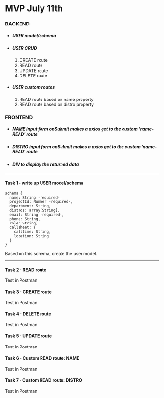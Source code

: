 # MVP July 11th

### BACKEND
- ##### USER model/schema

- ##### USER CRUD
  1. CREATE route
  2. READ route
  3. UPDATE route
  4. DELETE route

- ##### USER custom routes
  1. READ route based on name property
  2. READ route based on distro property

### FRONTEND
- ##### NAME input form onSubmit makes a axios get to the custom 'name-READ' route

- ##### DISTRO input form onSubmit makes a axios get to the custom 'name-READ' route

- ##### DIV to display the returned data
---
#### Task 1 - write up USER model/schema

```
schema {
  name: String -required-,
  projectId: Number -required-,
  department: String,
  distros: array[String],
  email: String -required-,
  phone: String,
  role: String,
  callsheet: {
    calltime: String,
    location: String
  }
}

```
Based on this schema, create the user model.

---
#### Task 2 - READ route
Test in Postman

#### Task 3 - CREATE route
Test in Postman

#### Task 4 - DELETE route
Test in Postman

#### Task 5 - UPDATE route
Test in Postman

#### Task 6 - Custom READ route: NAME
Test in Postman

#### Task 7 - Custom READ route: DISTRO
Test in Postman
